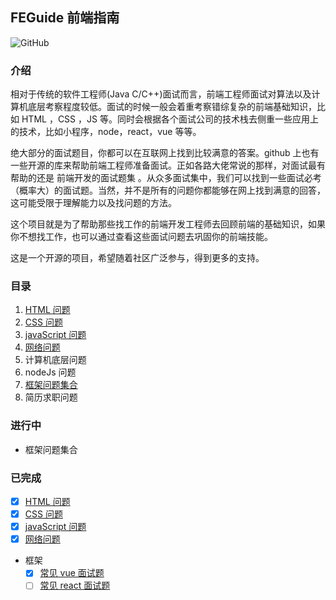 ## FEGuide 前端指南

![GitHub](https://img.shields.io/github/license/mashape/apistatus.svg)

### 介绍

相对于传统的软件工程师(Java C/C++)面试而言，前端工程师面试对算法以及计算机底层考察程度较低。面试的时候一般会着重考察错综复杂的前端基础知识，比如 HTML ，CSS ，JS 等。同时会根据各个面试公司的技术栈去侧重一些应用上的技术，比如小程序，node，react，vue 等等。

绝大部分的面试题目，你都可以在互联网上找到比较满意的答案。github 上也有一些开源的库来帮助前端工程师准备面试。正如各路大佬常说的那样，对面试最有帮助的还是 前端开发的面试题集 。从众多面试集中，我们可以找到一些面试必考（概率大）的面试题。当然，并不是所有的问题你都能够在网上找到满意的回答，这可能受限于理解能力以及找问题的方法。

这个项目就是为了帮助那些找工作的前端开发工程师去回顾前端的基础知识，如果你不想找工作，也可以通过查看这些面试问题去巩固你的前端技能。

这是一个开源的项目，希望随着社区广泛参与，得到更多的支持。

### 目录

1. [HTML 问题](./html问题/)
2. [CSS 问题](./css问题/)
3. [javaScript 问题](./javascript问题/)
4. [网络问题](./网络问题/)
5. 计算机底层问题
6. nodeJs 问题
7. [框架问题集合](./框架/)
8. 简历求职问题

### 进行中

- 框架问题集合

### 已完成

- [x] [HTML 问题](./html问题/)
- [x] [CSS 问题](./css问题/)
- [x] [javaScript 问题](./javascript问题/)
- [x] [网络问题](./网络问题/)
- 框架
  - [x] [常见 vue 面试题](./框架/vue.md)
  - [ ] [常见 react 面试题](./框架/react.md)
